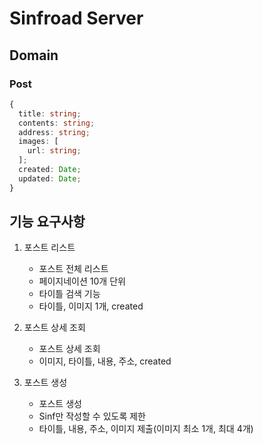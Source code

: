 # Sinfroad Server

## Domain

### Post

```ts
{
  title: string;
  contents: string;
  address: string;
  images: [
    url: string;
  ];
  created: Date;
  updated: Date;
}
```

## 기능 요구사항

1. 포스트 리스트

   - 포스트 전체 리스트
   - 페이지네이션 10개 단위
   - 타이틀 검색 기능
   - 타이틀, 이미지 1개, created

2. 포스트 상세 조회

   - 포스트 상세 조회
   - 이미지, 타이틀, 내용, 주소, created

3. 포스트 생성
   - 포스트 생성
   - Sinf만 작성할 수 있도록 제한
   - 타이틀, 내용, 주소, 이미지 제출(이미지 최소 1개, 최대 4개)
